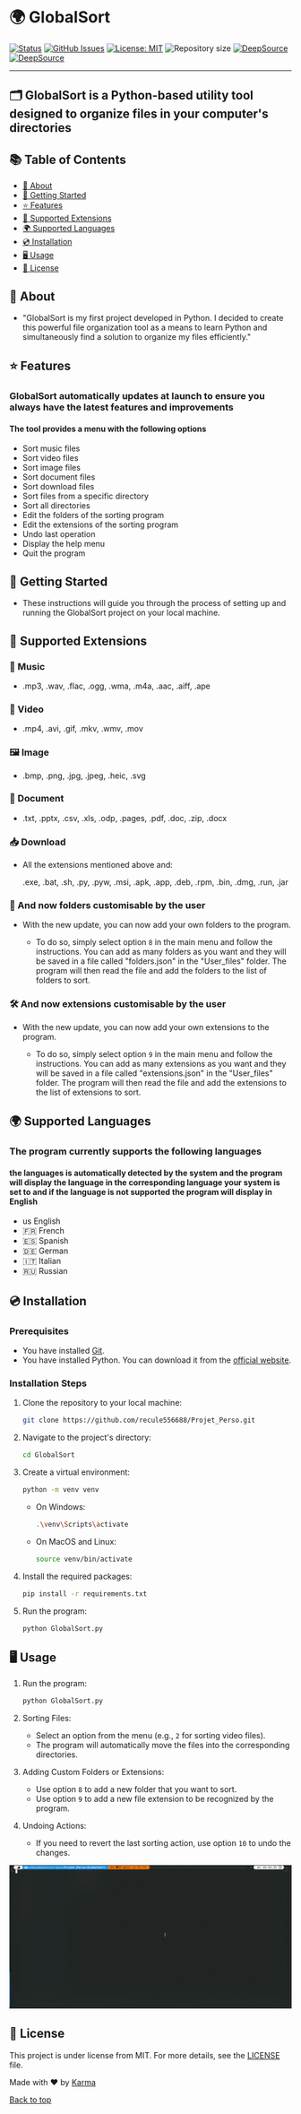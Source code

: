 # 🌍 GlobalSort

[![Status](https://img.shields.io/badge/status-active-success.svg)](placeholder)
[![GitHub Issues](https://img.shields.io/github/issues/recule556688/Projet_Perso)](https://github.com/recule556688/Projet_Perso/issues)
[![License: MIT](https://img.shields.io/badge/License-MIT-56BEB8.svg)](https://github.com/recule556688/Projet_Perso/blob/main/LICENSE)
![Repository size](https://img.shields.io/github/repo-size/recule556688/projet_perso?color=56BEB8)
[![DeepSource](https://app.deepsource.com/gh/recule556688/Projet_Perso.svg/?label=active+issues&show_trend=true&token=lfgj4HrvZJ4AkB9HGLVVa6K7)](https://app.deepsource.com/gh/recule556688/Projet_Perso/)
[![DeepSource](https://app.deepsource.com/gh/recule556688/Projet_Perso.svg/?label=resolved+issues&show_trend=true&token=lfgj4HrvZJ4AkB9HGLVVa6K7)](https://app.deepsource.com/gh/recule556688/Projet_Perso/)

---

## 🗂️ GlobalSort is a Python-based utility tool designed to organize files in your computer's directories

## 📚 Table of Contents

- [📘 About](#-about)
- [🏁 Getting Started](#-getting-started)
- [⭐ Features](#-features)
- [🔌 Supported Extensions](#-supported-extensions)
- [🌍 Supported Languages](#-supported-languages)
- [💿 Installation](#-installation)
- [🖥️ Usage](#usage)
- [📜 License](#-license)

## 📖 About

- "GlobalSort is my first project developed in Python. I decided to create this powerful file organization tool as a means to learn Python and simultaneously find a solution to organize my files efficiently."

## ⭐ Features

### GlobalSort automatically updates at launch to ensure you always have the latest features and improvements

#### The tool provides a menu with the following options

- Sort music files
- Sort video files
- Sort image files
- Sort document files
- Sort download files
- Sort files from a specific directory
- Sort all directories
- Edit the folders of the sorting program
- Edit the extensions of the sorting program
- Undo last operation
- Display the help menu
- Quit the program

## 🚀 Getting Started

- These instructions will guide you through the process of setting up and running the GlobalSort
    project on your local machine.

## 🔌 Supported Extensions

### 🎵 Music

- .mp3, .wav, .flac, .ogg, .wma, .m4a, .aac, .aiff, .ape

### 🎥 Video

- .mp4, .avi, .gif, .mkv, .wmv, .mov

### 🖼️ Image

- .bmp, .png, .jpg, .jpeg, .heic, .svg

### 📄 Document

- .txt, .pptx, .csv, .xls, .odp, .pages, .pdf, .doc, .zip, .docx

### 📥 Download

- All the extensions mentioned above and:

    .exe, .bat, .sh, .py, .pyw, .msi, .apk, .app, .deb, .rpm, .bin, .dmg, .run, .jar

### 📂 And now folders customisable by the user

- With the new update, you can now add your own folders to the program.

  - To do so, simply select option `8` in the main menu and follow the instructions. You can add as many folders as you want and they will be saved in a file called "folders.json" in the "User_files" folder. The program will then read the file and add the folders to the list of folders to sort.

### 🛠️ And now extensions customisable by the user

- With the new update, you can now add your own extensions to the program.

  - To do so, simply select option `9` in the main menu and follow the instructions. You can add as many extensions as you want and they will be saved in a file called "extensions.json" in the "User_files" folder. The program will then read the file and add the extensions to the list of extensions to sort.

## 🌍 Supported Languages

### The program currently supports the following languages

#### the languages is automatically detected by the system and the program will display the language in the corresponding language your system is set to and if the language is not supported the program will display in English

- us English
- 🇫🇷 French
- 🇪🇸 Spanish
- 🇩🇪 German
- 🇮🇹 Italian
- 🇷🇺 Russian

## 💿 Installation

### Prerequisites

- You have installed [Git](https://git-scm.com/downloads).
- You have installed Python. You can download it from the [official website](https://www.python.org/downloads/).

### Installation Steps

1. Clone the repository to your local machine:

    ```bash
    git clone https://github.com/recule556688/Projet_Perso.git
    ```

2. Navigate to the project's directory:

    ```bash
    cd GlobalSort
    ```

3. Create a virtual environment:

    ```bash
    python -m venv venv
    ```

    - On Windows:

        ```bash
        .\venv\Scripts\activate
        ```

    - On MacOS and Linux:

        ```bash
        source venv/bin/activate
        ```

4. Install the required packages:

    ```bash
    pip install -r requirements.txt
    ```

5. Run the program:

    ```py
    python GlobalSort.py
    ```

## 🖥️ Usage

1. Run the program:

    ```bash
    python GlobalSort.py
    ```

2. Sorting Files:

   - Select an option from the menu (e.g., `2` for sorting video files).
   - The program will automatically move the files into the corresponding directories.

3. Adding Custom Folders or Extensions:

   - Use option `8` to add a new folder that you want to sort.
   - Use option `9` to add a new file extension to be recognized by the program.

4. Undoing Actions:

   - If you need to revert the last sorting action, use option `10` to undo the changes.

![Usage Gif](./Assets/usage.gif)

## 📜 License

This project is under license from MIT. For more details, see the [LICENSE](LICENSE) file.

Made with ❤️ by [Karma](https://github.com/recule556688)

[Back to top](#top)
